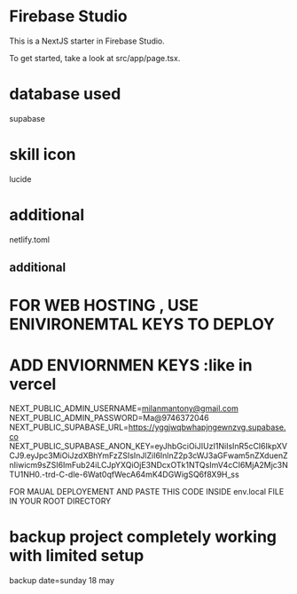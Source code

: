 # Firebase Studio

This is a NextJS starter in Firebase Studio.

To get started, take a look at src/app/page.tsx.


# database used

supabase

# skill icon
lucide

# additional
netlify.toml


## additional

# FOR WEB HOSTING , USE ENIVIRONEMTAL KEYS TO DEPLOY 
 # ADD ENVIORNMEN KEYS :like in vercel 
NEXT_PUBLIC_ADMIN_USERNAME=milanmantony@gmail.com
NEXT_PUBLIC_ADMIN_PASSWORD=Ma@9746372046
NEXT_PUBLIC_SUPABASE_URL=https://yggjwqbwhapjngewnzvg.supabase.co
NEXT_PUBLIC_SUPABASE_ANON_KEY=eyJhbGciOiJIUzI1NiIsInR5cCI6IkpXVCJ9.eyJpc3MiOiJzdXBhYmFzZSIsInJlZiI6InlnZ2p3cWJ3aGFwam5nZXduenZnIiwicm9sZSI6ImFub24iLCJpYXQiOjE3NDcxOTk1NTQsImV4cCI6MjA2Mjc3NTU1NH0.-trd-C-dle-6Wat0qfWecA64mK4DGWigSQ6f8X9H_ss

 FOR MAUAL DEPLOYEMENT AND PASTE THIS CODE INSIDE
 env.local  FILE IN YOUR ROOT DIRECTORY



# backup project completely working with limited setup 

backup date=sunday 18 may
